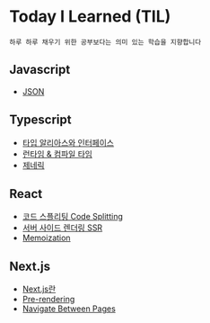 # Today I Learned (TIL)
```
하루 하루 채우기 위한 공부보다는 의미 있는 학습을 지향합니다
```

## Javascript
- [JSON](https://github.com/shinwonse/TIL/blob/main/JavaScript/JSON.md)

## Typescript
- [타입 알리아스와 인터페이스](https://github.com/shinwonse/TIL/blob/main/TypeScript/%ED%83%80%EC%9E%85%20%EC%95%8C%EB%A6%AC%EC%95%84%EC%8A%A4%EC%99%80%20%EC%9D%B8%ED%84%B0%ED%8E%98%EC%9D%B4%EC%8A%A4.md)
- [런타임 & 컴파일 타임](https://github.com/shinwonse/TIL/blob/main/TypeScript/%EB%9F%B0%ED%83%80%EC%9E%84%20%26%20%EC%BB%B4%ED%8C%8C%EC%9D%BC%20%ED%83%80%EC%9E%84.md)
- [제네릭](https://github.com/shinwonse/TIL/blob/main/TypeScript/%EC%A0%9C%EB%84%A4%EB%A6%AD.md)

## React
- [코드 스플리팅 Code Splitting](https://github.com/shinwonse/TIL/blob/main/React/%EC%BD%94%EB%93%9C%20%EC%8A%A4%ED%94%8C%EB%A6%AC%ED%8C%85.md)
- [서버 사이드 렌더링 SSR](https://github.com/shinwonse/TIL/blob/main/React/%EC%84%9C%EB%B2%84%20%EC%82%AC%EC%9D%B4%EB%93%9C%20%EB%A0%8C%EB%8D%94%EB%A7%81.md)
- [Memoization](https://github.com/shinwonse/TIL/blob/9a846d65ddd1426b5687fa017fa6fb8e7ed30c06/React/Memoization.md)

## Next.js
- [Next.js란](https://github.com/shinwonse/TIL/blob/main/Next.js/Next.js%EB%9E%80.md)
- [Pre-rendering](https://github.com/shinwonse/TIL/blob/main/Next.js/Pre-rendering.md)
- [Navigate Between Pages](https://github.com/shinwonse/TIL/blob/main/Next.js/Navigate%20Between%20Pages.md)
